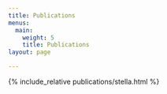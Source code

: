 ```yaml
---
title: Publications
menus:
  main:
    weight: 5
    title: Publications
layout: page

---
```


{% include_relative publications/stella.html %}
